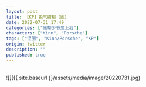 ```yaml
---
layout: post
title: 【KP】色气脐橙（图）
date: 2022-07-31 17:49
categories: ["黑帮少爷爱上我"]
characters: ["Kinn", "Porsche"]
tags: ["涩图", "Kinn/Porsche", "KP"]
origin: twitter
description: ""
published: true
---
```


<br>
![]({{ site.baseurl }}/assets/media/image/20220731.jpg)
<br><br>
